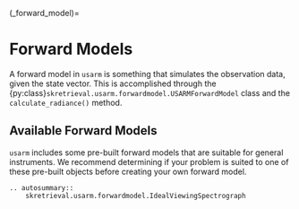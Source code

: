 (_forward_model)=
# Forward Models
A forward model in `usarm` is something that simulates the observation data, given the state vector.
This is accomplished through the {py:class}`skretrieval.usarm.forwardmodel.USARMForwardModel` class
and the `calculate_radiance()` method.


## Available Forward Models
`usarm` includes some pre-built forward models that are suitable for general instruments.  We recommend
determining if your problem is suited to one of these pre-built objects before creating your
own forward model.

```{eval-rst}
.. autosummary::
    skretrieval.usarm.forwardmodel.IdealViewingSpectrograph
```
